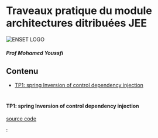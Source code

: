 # Traveaux pratique du module architectures ditribuées JEE

![ENSET LOGO](https://www.enset-media.ac.ma/sites/default/files/enset_mohammedia_0.png)

##### Prof Mohamed Youssfi

## Contenu

- [TP1: spring Inversion of control dependency injection](#tp1:-spring-Inversion-of-control-dependency-injection)

#

#

#

#### TP1: spring Inversion of control dependency injection

[source code](enset-ioc-2/)

:
